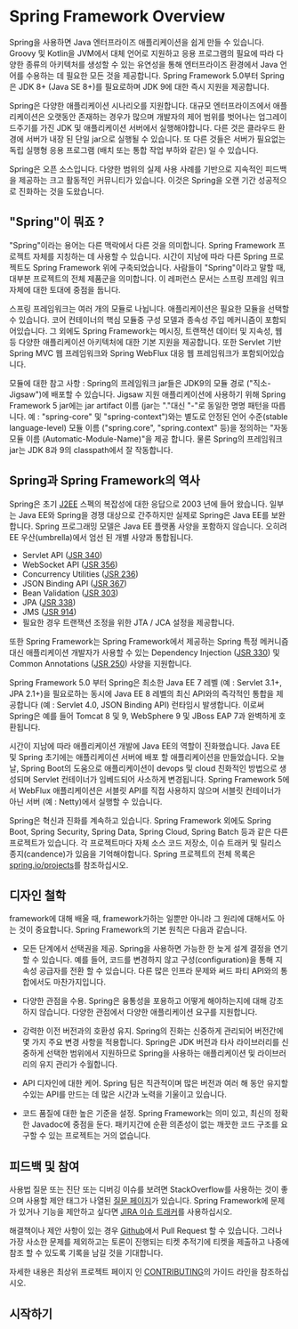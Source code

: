 # Spring Framework Overview
Spring을 사용하면 Java 엔터프라이즈 애플리케이션을 쉽게 만들 수 있습니다. Groovy 및 Kotlin을 JVM에서 대체 언어로 지원하고 응용 프로그램의 필요에 따라 다양한 종류의 아키텍처를 생성할 수 있는 유연성을 통해 엔터프라이즈 환경에서 Java 언어를 수용하는 데 필요한 모든 것을 제공합니다. Spring Framework 5.0부터 Spring은 JDK 8+ (Java SE 8+)를 필요로하며 JDK 9에 대한 즉시 지원을 제공합니다.

Spring은 다양한 애플리케이션 시나리오를 지원합니다. 대규모 엔터프라이즈에서 애플리케이션은 오랫동안 존재하는 경우가 많으며 개발자의 제어 범위를 벗어나는 업그레이드주기를 가진 JDK 및 애플리케이션 서버에서 실행해야합니다. 다른 것은 클라우드 환경에 서버가 내장 된 단일 jar으로 실행될 수 있습니다. 또 다른 것들은 서버가 필요없는 독립 실행형 응용 프로그램 (배치 또는 통합 작업 부하와 같은) 일 수 있습니다.

Spring은 오픈 소스입니다. 다양한 범위의 실제 사용 사례를 기반으로 지속적인 피드백을 제공하는 크고 활동적인 커뮤니티가 있습니다. 이것은 Spring을 오랜 기간 성공적으로 진화하는 것을 도왔습니다.

## "Spring"이 뭐죠 ?
"Spring"이라는 용어는 다른 맥락에서 다른 것을 의미합니다. Spring Framework 프로젝트 자체를 지칭하는 데 사용할 수 있습니다. 시간이 지남에 따라 다른 Spring 프로젝트도 Spring Framework 위에 구축되었습니다. 사람들이 "Spring"이라고 말할 때, 대부분 프로젝트의 전체 제품군을 의미합니다. 이 레퍼런스 문서는 스프링 프레임 워크 자체에 대한 토대에 중점을 둡니다.

스프링 프레임워크는 여러 개의 모듈로 나뉩니다. 애플리케이션은 필요한 모듈을 선택할 수 있습니다. 코어 컨테이너의 핵심 모듈중 구성 모델과 종속성 주입 메커니즘이 포함되어있습니다. 그 외에도 Spring Framework는 메시징, 트랜잭션 데이터 및 지속성, 웹 등 다양한 애플리케이션 아키텍처에 대한 기본 지원을 제공합니다. 또한 Servlet 기반 Spring MVC 웹 프레임워크와 Spring WebFlux 대응 웹 프레임워크가 포함되어있습니다.

모듈에 대한 참고 사항 : Spring의 프레임워크 jar들은 JDK9의 모듈 경로 ("직소-Jigsaw")에 배포할 수 있습니다. Jigsaw 지원 애플리케이션에 사용하기 위해 Spring Framework 5 jar에는 jar artifact 이름 (jar는 "."대신 "-"로 동일한 명명 패턴을 따릅니다. 예 : "spring-core" 및 "spring-context")와는 별도로 안정된 언어 수준(stable language-level) 모듈 이름 ("spring.core", "spring.context" 등)을 정의하는 "자동 모듈 이름 (Automatic-Module-Name)"을 제공 합니다. 물론 Spring의 프레임워크 jar는 JDK 8과 9의 classpath에서 잘 작동합니다.

## Spring과 Spring Framework의 역사

Spring은 초기 [J2EE](https://en.wikipedia.org/wiki/Java_Platform,_Enterprise_Edition) 스펙의 복잡성에 대한 응답으로 2003 년에 들어 왔습니다. 일부는 Java EE와 Spring을 경쟁 대상으로 간주하지만 실제로 Spring은 Java EE를 보완합니다. Spring 프로그래밍 모델은 Java EE 플랫폼 사양을 포함하지 않습니다. 오히려 EE 우산(umbrella)에서 엄선 된 개별 사양과 통합됩니다.

* Servlet API ([JSR 340](https://jcp.org/en/jsr/detail?id=340))
* WebSocket API ([JSR 356](https://www.jcp.org/en/jsr/detail?id=356))
* Concurrency Utilities ([JSR 236](https://www.jcp.org/en/jsr/detail?id=236))
* JSON Binding API ([JSR 367](https://jcp.org/en/jsr/detail?id=367))
* Bean Validation ([JSR 303](https://jcp.org/en/jsr/detail?id=303))
* JPA ([JSR 338](https://jcp.org/en/jsr/detail?id=338))
* JMS ([JSR 914](https://jcp.org/en/jsr/detail?id=914))
* 필요한 경우 트랜잭션 조정을 위한 JTA / JCA 설정을 제공합니다.

또한 Spring Framework는 Spring Framework에서 제공하는 Spring 특정 메커니즘 대신 애플리케이션 개발자가 사용할 수 있는 Dependency Injection ([JSR 330](https://www.jcp.org/en/jsr/detail?id=330)) 및 Common Annotations ([JSR 250](https://jcp.org/en/jsr/detail?id=250)) 사양을 지원합니다.

Spring Framework 5.0 부터 Spring은 최소한 Java EE 7 레벨 (예 : Servlet 3.1+, JPA 2.1+)을 필요로하는 동시에 Java EE 8 레벨의 최신 API와의 즉각적인 통합을 제공합니다 (예 : Servlet 4.0, JSON Binding API) 런타임시 발생합니다. 이로써 Spring은 예를 들어 Tomcat 8 및 9, WebSphere 9 및 JBoss EAP 7과 완벽하게 호환됩니다.

시간이 지남에 따라 애플리케이션 개발에 Java EE의 역할이 진화했습니다. Java EE 및 Spring 초기에는 애플리케이션 서버에 배포 할 애플리케이션을 만들었습니다. 오늘날, Spring Boot의 도움으로 애플리케이션이 devops 및 cloud 친화적인 방법으로 생성되며 Servlet 컨테이너가 임베드되어 사소하게 변경됩니다. Spring Framework 5에서 WebFlux 애플리케이션은 서블릿 API를 직접 사용하지 않으며 서블릿 컨테이너가 아닌 서버 (예 : Netty)에서 실행할 수 있습니다.

Spring은 혁신과 진화를 계속하고 있습니다. Spring Framework 외에도 Spring Boot, Spring Security, Spring Data, Spring Cloud, Spring Batch 등과 같은 다른 프로젝트가 있습니다. 각 프로젝트마다 자체 소스 코드 저장소, 이슈 트래커 및 릴리스 종지(candence)가 있음을 기억해야합니다. Spring 프로젝트의 전체 목록은 [spring.io/projects](https://spring.io/projects)를 참조하십시오.

## 디자인 철학

framework에 대해 배울 때, framework가하는 일뿐만 아니라 그 원리에 대해서도 아는 것이 중요합니다. Spring Framework의 기본 원칙은 다음과 같습니다.

* 모든 단계에서 선택권을 제공. Spring을 사용하면 가능한 한 늦게 설계 결정을 연기 할 수 있습니다. 예를 들어, 코드를 변경하지 않고 구성(configuration)을 통해 지속성 공급자를 전환 할 수 있습니다. 다른 많은 인프라 문제와 써드 파티 API와의 통합에서도 마찬가지입니다.

* 다양한 관점을 수용. Spring은 융통성을 포용하고 어떻게 해야하는지에 대해 강조하지 않습니다. 다양한 관점에서 다양한 애플리케이션 요구를 지원합니다.

* 강력한 이전 버전과의 호환성 유지. Spring의 진화는 신중하게 관리되어 버전간에 몇 가지 주요 변경 사항을 적용합니다. Spring은 JDK 버전과 타사 라이브러리를 신중하게 선택한 범위에서 지원하므로 Spring을 사용하는 애플리케이션 및 라이브러리의 유지 관리가 수월합니다.

* API 디자인에 대한 케어. Spring 팀은 직관적이며 많은 버전과 여러 해 동안 유지할 수있는 API를 만드는 데 많은 시간과 노력을 기울이고 있습니다.

* 코드 품질에 대한 높은 기준을 설정. Spring Framework는 의미 있고, 최신의 정확한 Javadoc에 중점을 둔다. 패키지간에 순환 의존성이 없는 깨끗한 코드 구조를 요구할 수 있는 프로젝트는 거의 없습니다.

## 피드백 및 참여

사용법 질문 또는 진단 또는 디버깅 이슈를 보려면 StackOverflow를 사용하는 것이 좋으며 사용할 제안 태그가 나열된 [질문 페이지](https://spring.io/questions)가 있습니다. Spring Framework에 문제가 있거나 기능을 제안하고 싶다면 [JIRA 이슈 트래커](https://jira.spring.io/projects/SPR/issues)를 사용하십시오.

해결책이나 제안 사항이 있는 경우 [Github](https://github.com/spring-projects/spring-framework)에서 Pull Request 할 수 있습니다. 그러나 가장 사소한 문제를 제외하고는 토론이 진행되는 티켓 추적기에 티켓을 제출하고 나중에 참조 할 수 있도록 기록을 남길 것을 기대합니다.

자세한 내용은 최상위 프로젝트 페이지 인 [CONTRIBUTING](https://github.com/spring-projects/spring-framework/blob/master/CONTRIBUTING.md)의 가이드 라인을 참조하십시오.

## 시작하기
